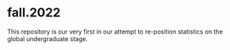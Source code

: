 # fall.2022
This repository is our very first in our attempt to re-position statistics on the global undergraduate stage.  
